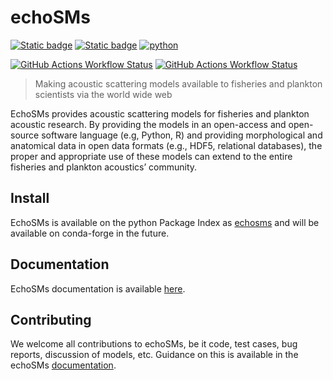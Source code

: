# echoSMs

[![Static badge](https://img.shields.io/pypi/v/echosms.svg)](https://pypi.org/project/echosms/)
[![Static badge](https://img.shields.io/github/license/ices-tools-dev/echosms)](https://raw.githubusercontent.com/ices-tools-dev/echoSMs/refs/heads/main/LICENSE)
[![python](https://img.shields.io/pypi/pyversions/echosms.svg?logo=python&logoColor=white)](https://pypi.org/project/echosms/)

[![GitHub Actions Workflow Status](https://img.shields.io/github/actions/workflow/status/ices-tools-dev/echoSMs/publish-to-pypi.yml)](https://github.com/ices-tools-dev/echoSMs/actions/workflows/publish-to-pypi.yml)
[![GitHub Actions Workflow Status](https://img.shields.io/github/actions/workflow/status/ices-tools-dev/echoSMs/build-docs.yml?label=docs)](https://github.com/ices-tools-dev/echoSMs/actions/workflows/build-docs.yml)

> Making acoustic scattering models available to fisheries and plankton scientists via the world wide web

EchoSMs provides acoustic scattering models for fisheries and plankton acoustic research. By providing the models in an open-access and open-source software language (e.g, Python, R) and providing morphological and anatomical data in open data formats (e.g., HDF5, relational databases), the proper and appropriate use of these models can extend to the entire fisheries and plankton acoustics’ community.

## Install

EchoSMs is available on the python Package Index as [echosms](https://pypi.org/project/echosms/) and will be available on conda-forge in the future.

## Documentation

EchoSMs documentation is available [here](https://ices-tools-dev.github.io/echoSMs/).

## Contributing

We welcome all contributions to echoSMs, be it code, test cases, bug reports, discussion of models, etc. Guidance on this is available in the echoSMs [documentation](https://ices-tools-dev.github.io/echoSMs/#contributing-to-echosms).
